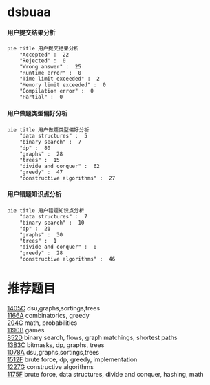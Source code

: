 # dsbuaa

<!-- tabs:start -->



#### **用户提交结果分析**

```mermaid
pie title 用户提交结果分析
    "Accepted" :  22
    "Rejected" :  0
    "Wrong answer" :  25
    "Runtime error" :  0
    "Time limit exceeded" :  2
    "Memory limit exceeded" :  0
    "Compilation error" :  0
    "Partial" :  0
```

#### **用户做题类型偏好分析**

```mermaid
pie title 用户做题类型偏好分析
    "data structures" :  5
    "binary search" :  7
    "dp" :  80
    "graphs" :  28
    "trees" :  15
    "divide and conquer" :  62
    "greedy" :  47
    "constructive algorithms" :  27
```
#### **用户错题知识点分析**

```mermaid
pie title 用户错题知识点分析
    "data structures" :  7
    "binary search" :  10
    "dp" :  21
    "graphs" :  30
    "trees" :  1
    "divide and conquer" :  0
    "greedy" :  28
    "constructive algorithms" :  46
```



<!-- tabs:end -->
# 推荐题目
[1405C](https://codeforces.com/contest/1405/problem/C)		dsu,graphs,sortings,trees		  
[1166A](https://codeforces.com/contest/1166/problem/A)		combinatorics,
                        greedy		  
[204C](https://codeforces.com/contest/204/problem/C)		math,
                        probabilities		  
[1190B](https://codeforces.com/contest/1190/problem/B)		games		  
[852D](https://codeforces.com/contest/852/problem/D)		binary search,
                        flows,
                        graph matchings,
                        shortest paths		  
[1383C](https://codeforces.com/contest/1383/problem/C)		bitmasks,
                        dp,
                        graphs,
                        trees		  
[1078A](https://codeforces.com/contest/1078/problem/A)		dsu,graphs,sortings,trees		  
[1512F](https://codeforces.com/contest/1512/problem/F)		brute force,
                        dp,
                        greedy,
                        implementation		  
[1227G](https://codeforces.com/contest/1227/problem/G)		constructive algorithms		  
[1175F](https://codeforces.com/contest/1175/problem/F)		brute force,
                        data structures,
                        divide and conquer,
                        hashing,
                        math		  
